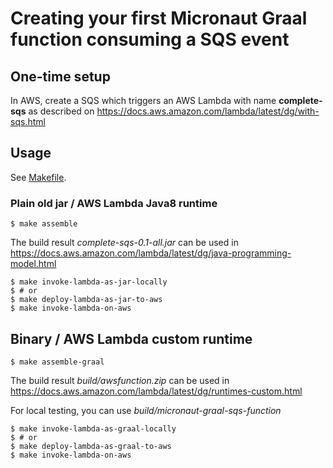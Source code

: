 # Creating your first Micronaut Graal function consuming a SQS event #

## One-time setup

In AWS, create a SQS which triggers an AWS Lambda with name **complete-sqs** as described on
https://docs.aws.amazon.com/lambda/latest/dg/with-sqs.html

## Usage

See [Makefile](Makefile).

### Plain old jar / AWS Lambda Java8 runtime

    $ make assemble


The build result _complete-sqs-0.1-all.jar_ can be used in 
https://docs.aws.amazon.com/lambda/latest/dg/java-programming-model.html

    $ make invoke-lambda-as-jar-locally
    $ # or
    $ make deploy-lambda-as-jar-to-aws 
    $ make invoke-lambda-on-aws       

## Binary / AWS Lambda custom runtime

    $ make assemble-graal

The build result _build/awsfunction.zip_ can be used in 
https://docs.aws.amazon.com/lambda/latest/dg/runtimes-custom.html

For local testing, you can use _build/micronaut-graal-sqs-function_

    $ make invoke-lambda-as-graal-locally
    $ # or
    $ make deploy-lambda-as-graal-to-aws 
    $ make invoke-lambda-on-aws       